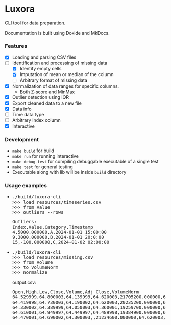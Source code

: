 # Luxora

CLI tool for data preparation.

Documentation is built using Doxide and MkDocs.

### Features
- [x] Loading and parsing CSV files  
- [ ] Identification and processing of missing data   
    - [x] Identify empty cells  
    - [x] Imputation of mean or median of the column  
    - [ ] Arbitrary format of missing data  
- [x] Normalization of data ranges for specific columns.  
    - Both Z-score and MinMax  
- [x] Outlier detection using IQR  
- [x] Export cleaned data to a new file
- [x] Data info  
- [ ] Time data type  
- [ ] Arbitrary Index column  
- [x] Interactive  

### Development
- `make build` for build
- `make run` for running interactive
- `make debug-test` for compiling debuggable executable of a single test
- `make test` for general testing
- Executable along with lib will be inside `build` directory

### Usage examples
- <pre>
  ./build/luxora-cli
  >>> load resources/timeseries.csv
  >>> from Value
  >>> outliers --rows
  </pre>
  <pre>Outliers:  
  Index,Value,Category,Timestamp  
  4,5000.000000,A,2024-01-01 15:00:00  
  9,3000.000000,B,2024-01-01 20:0:00  
  15,-100.000000,C,2024-01-02 02:00:00</pre>
- <pre>
  ./build/luxora-cli
  >>> load resources/missing.csv
  >>> from Volume
  >>> to VolumeNorm
  >>> normalize
  </pre>
  <label>output.csv:</label>
  <pre>
  Open,High,Low,Close,Volume,Adj Close,VolumeNorm
  64.529999,64.800003,64.139999,64.620003,21705200.000000,64.620003,1.000000
  64.419998,64.730003,64.190002,64.620003,20235200.000000,64.620003,0.398896
  64.330002,64.389999,64.050003,64.360001,19259700.000000,64.360001,0.000000
  64.610001,64.949997,64.449997,64.489998,19384900.000000,64.489998,0.051196
  64.470001,64.690002,64.300003,,21234600.000000,64.620003,0.807565
  </pre>
